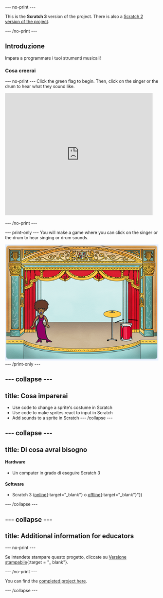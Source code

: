 \--- no-print \---

This is the **Scratch 3** version of the project. There is also a [Scratch 2 version of the project](https://projects.raspberrypi.org/en/projects/rock-band-scratch2).

\--- /no-print \---

## Introduzione

Impara a programmare i tuoi strumenti musicali!

### Cosa creerai

\--- no-print \--- Click the green flag to begin. Then, click on the singer or the drum to hear what they sound like.

<div class="scratch-preview">
  <iframe allowtransparency="true" width="485" height="402" src="https://scratch.mit.edu/projects/embed/276872220/?autostart=false" frameborder="0" scrolling="no"></iframe>
</div>

\--- /no-print \---

\--- print-only \--- You will make a game where you can click on the singer or the drum to hear singing or drum sounds.

![game screenshot](images/demo.png) \--- /print-only \---

## \--- collapse \---

## title: Cosa imparerai

+ Use code to change a sprite's costume in Scratch
+ Use code to make sprites react to input in Scratch
+ Add sounds to a sprite in Scratch \--- /collapse \---

## \--- collapse \---

## title: Di cosa avrai bisogno

#### Hardware

+ Un computer in grado di eseguire Scratch 3

#### Software

+ Scratch 3 ([online](http://rpf.io/scratchon){:target="_blank"} o [offline](http://rpf.io/scratchoff){:target="_blank"}"})

\--- /collapse \---

## \--- collapse \---

## title: Additional information for educators

\--- no-print \---

Se intendete stampare questo progetto, cliccate su [Versione stampabile](https://projects.raspberrypi.org/en/projects/rock-band/print){:target = "_ blank"}.

\--- /no-print \---

You can find the [completed project here](http://rpf.io/p/en/rock-band-get).

\--- /collapse \---